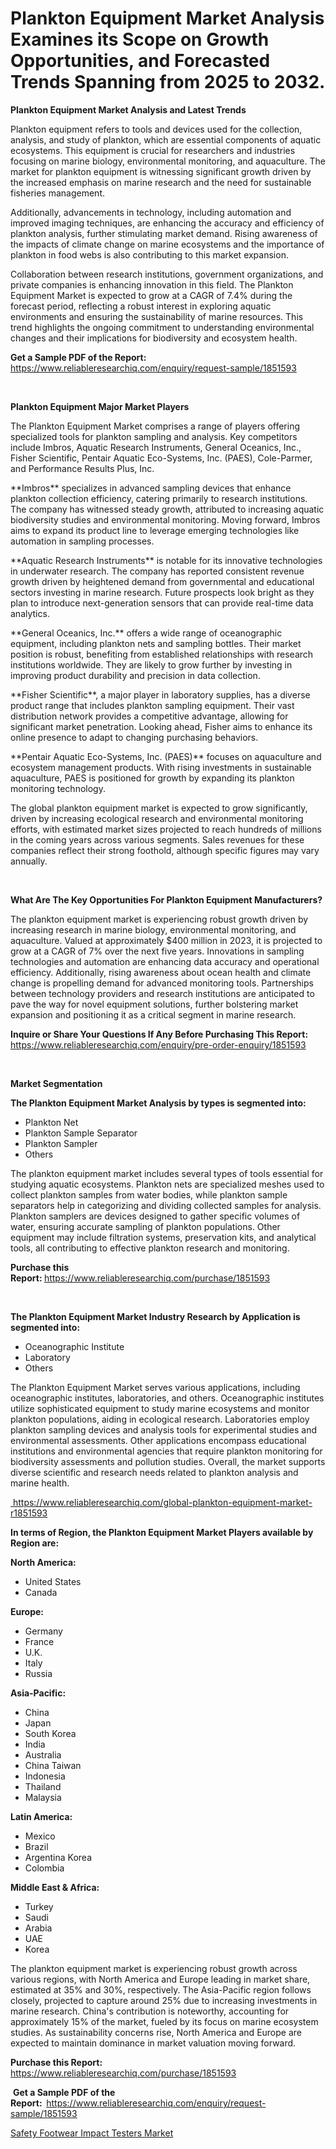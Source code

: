 <p><h1>Plankton Equipment Market Analysis Examines its Scope on Growth Opportunities, and Forecasted Trends Spanning from 2025 to 2032.</h1></p><p><strong>Plankton Equipment Market Analysis and Latest Trends</strong></p>
<p><p>Plankton equipment refers to tools and devices used for the collection, analysis, and study of plankton, which are essential components of aquatic ecosystems. This equipment is crucial for researchers and industries focusing on marine biology, environmental monitoring, and aquaculture. The market for plankton equipment is witnessing significant growth driven by the increased emphasis on marine research and the need for sustainable fisheries management.</p><p>Additionally, advancements in technology, including automation and improved imaging techniques, are enhancing the accuracy and efficiency of plankton analysis, further stimulating market demand. Rising awareness of the impacts of climate change on marine ecosystems and the importance of plankton in food webs is also contributing to this market expansion. </p><p>Collaboration between research institutions, government organizations, and private companies is enhancing innovation in this field. The Plankton Equipment Market is expected to grow at a CAGR of 7.4% during the forecast period, reflecting a robust interest in exploring aquatic environments and ensuring the sustainability of marine resources. This trend highlights the ongoing commitment to understanding environmental changes and their implications for biodiversity and ecosystem health.</p></p>
<p><strong>Get a Sample PDF of the Report:&nbsp;</strong> <a href="https://www.reliableresearchiq.com/enquiry/request-sample/1851593?utm_campaign=2458&utm_medium=2&utm_source=Github&utm_content=ia&utm_term=26032025&utm_id=plankton-equipment">https://www.reliableresearchiq.com/enquiry/request-sample/1851593</a></p>
<p>&nbsp;</p>
<p><strong>Plankton Equipment Major Market Players</strong></p>
<p><p>The Plankton Equipment Market comprises a range of players offering specialized tools for plankton sampling and analysis. Key competitors include Imbros, Aquatic Research Instruments, General Oceanics, Inc., Fisher Scientific, Pentair Aquatic Eco-Systems, Inc. (PAES), Cole-Parmer, and Performance Results Plus, Inc.</p><p>**Imbros** specializes in advanced sampling devices that enhance plankton collection efficiency, catering primarily to research institutions. The company has witnessed steady growth, attributed to increasing aquatic biodiversity studies and environmental monitoring. Moving forward, Imbros aims to expand its product line to leverage emerging technologies like automation in sampling processes.</p><p>**Aquatic Research Instruments** is notable for its innovative technologies in underwater research. The company has reported consistent revenue growth driven by heightened demand from governmental and educational sectors investing in marine research. Future prospects look bright as they plan to introduce next-generation sensors that can provide real-time data analytics.</p><p>**General Oceanics, Inc.** offers a wide range of oceanographic equipment, including plankton nets and sampling bottles. Their market position is robust, benefiting from established relationships with research institutions worldwide. They are likely to grow further by investing in improving product durability and precision in data collection.</p><p>**Fisher Scientific**, a major player in laboratory supplies, has a diverse product range that includes plankton sampling equipment. Their vast distribution network provides a competitive advantage, allowing for significant market penetration. Looking ahead, Fisher aims to enhance its online presence to adapt to changing purchasing behaviors.</p><p>**Pentair Aquatic Eco-Systems, Inc. (PAES)** focuses on aquaculture and ecosystem management products. With rising investments in sustainable aquaculture, PAES is positioned for growth by expanding its plankton monitoring technology.</p><p>The global plankton equipment market is expected to grow significantly, driven by increasing ecological research and environmental monitoring efforts, with estimated market sizes projected to reach hundreds of millions in the coming years across various segments. Sales revenues for these companies reflect their strong foothold, although specific figures may vary annually.</p></p>
<p>&nbsp;</p>
<p><strong>What Are The Key Opportunities For Plankton Equipment Manufacturers?</strong></p>
<p><p>The plankton equipment market is experiencing robust growth driven by increasing research in marine biology, environmental monitoring, and aquaculture. Valued at approximately $400 million in 2023, it is projected to grow at a CAGR of 7% over the next five years. Innovations in sampling technologies and automation are enhancing data accuracy and operational efficiency. Additionally, rising awareness about ocean health and climate change is propelling demand for advanced monitoring tools. Partnerships between technology providers and research institutions are anticipated to pave the way for novel equipment solutions, further bolstering market expansion and positioning it as a critical segment in marine research.</p></p>
<p><strong>Inquire or Share Your Questions If Any Before Purchasing This Report:</strong> <a href="https://www.reliableresearchiq.com/enquiry/pre-order-enquiry/1851593?utm_campaign=2458&utm_medium=2&utm_source=Github&utm_content=ia&utm_term=26032025&utm_id=plankton-equipment">https://www.reliableresearchiq.com/enquiry/pre-order-enquiry/1851593</a></p>
<p>&nbsp;</p>
<p><strong>Market Segmentation</strong></p>
<p><strong>The Plankton Equipment Market Analysis by types is segmented into:</strong></p>
<p><ul><li>Plankton Net</li><li>Plankton Sample Separator</li><li>Plankton Sampler</li><li>Others</li></ul></p>
<p><p>The plankton equipment market includes several types of tools essential for studying aquatic ecosystems. Plankton nets are specialized meshes used to collect plankton samples from water bodies, while plankton sample separators help in categorizing and dividing collected samples for analysis. Plankton samplers are devices designed to gather specific volumes of water, ensuring accurate sampling of plankton populations. Other equipment may include filtration systems, preservation kits, and analytical tools, all contributing to effective plankton research and monitoring.</p></p>
<p><strong>Purchase this Report:&nbsp;</strong><a href="https://www.reliableresearchiq.com/purchase/1851593?utm_campaign=2458&utm_medium=2&utm_source=Github&utm_content=ia&utm_term=26032025&utm_id=plankton-equipment">https://www.reliableresearchiq.com/purchase/1851593</a></p>
<p>&nbsp;</p>
<p><strong>The Plankton Equipment Market Industry Research by Application is segmented into:</strong></p>
<p><ul><li>Oceanographic Institute</li><li>Laboratory</li><li>Others</li></ul></p>
<p><p>The Plankton Equipment Market serves various applications, including oceanographic institutes, laboratories, and others. Oceanographic institutes utilize sophisticated equipment to study marine ecosystems and monitor plankton populations, aiding in ecological research. Laboratories employ plankton sampling devices and analysis tools for experimental studies and environmental assessments. Other applications encompass educational institutions and environmental agencies that require plankton monitoring for biodiversity assessments and pollution studies. Overall, the market supports diverse scientific and research needs related to plankton analysis and marine health.</p></p>
<p><a href="https://www.reliableresearchiq.com/global-plankton-equipment-market-r1851593?utm_campaign=2458&utm_medium=2&utm_source=Github&utm_content=ia&utm_term=26032025&utm_id=plankton-equipment">&nbsp;https://www.reliableresearchiq.com/global-plankton-equipment-market-r1851593</a></p>
<p><strong>In terms of Region, the Plankton Equipment Market Players available by Region are:</strong></p>
<p>
    <p> <strong> North America: </strong>
        <ul>
            <li>United States</li>
            <li>Canada</li>
        </ul>
        </p> 
    <p> <strong> Europe: </strong>
        <ul>
            <li>Germany</li>
            <li>France</li>
            <li>U.K.</li>
            <li>Italy</li>
            <li>Russia</li>
        </ul>
        </p> 
    <p> <strong> Asia-Pacific: </strong>
        <ul>
            <li>China</li>
            <li>Japan</li>
            <li>South Korea</li>
            <li>India</li>
            <li>Australia</li>
            <li>China Taiwan</li>
            <li>Indonesia</li>
            <li>Thailand</li>
            <li>Malaysia</li>
        </ul>
        </p> 
    <p> <strong> Latin America: </strong>
        <ul>
            <li>Mexico</li>
            <li>Brazil</li>
            <li>Argentina Korea</li>
            <li>Colombia</li>
        </ul>
        </p> 
    <p> <strong> Middle East & Africa: </strong>
        <ul>
            <li>Turkey</li>
            <li>Saudi</li>
            <li>Arabia</li>
            <li>UAE</li>
            <li>Korea</li>
        </ul>
    </p>
    </p>
<p><p>The plankton equipment market is experiencing robust growth across various regions, with North America and Europe leading in market share, estimated at 35% and 30%, respectively. The Asia-Pacific region follows closely, projected to capture around 25% due to increasing investments in marine research. China's contribution is noteworthy, accounting for approximately 15% of the market, fueled by its focus on marine ecosystem studies. As sustainability concerns rise, North America and Europe are expected to maintain dominance in market valuation moving forward.</p></p>
<p><strong>Purchase this Report: </strong><a href="https://www.reliableresearchiq.com/purchase/1851593?utm_campaign=2458&utm_medium=2&utm_source=Github&utm_content=ia&utm_term=26032025&utm_id=plankton-equipment">https://www.reliableresearchiq.com/purchase/1851593</a></p>
<p>&nbsp;<strong>Get a Sample PDF of the Report:&nbsp;&nbsp;</strong><a href="https://www.reliableresearchiq.com/enquiry/request-sample/1851593?utm_campaign=2458&utm_medium=2&utm_source=Github&utm_content=ia&utm_term=26032025&utm_id=plankton-equipment">https://www.reliableresearchiq.com/enquiry/request-sample/1851593</a></p>
<p><strong></strong></p>
<p><p><a href="https://github.com/DianaWilson796/Market-Research-Report-List-2/blob/main/safety-footwear-impact-testers-market.md?utm_campaign=2458&utm_medium=2&utm_source=Github&utm_content=ia&utm_term=26032025&utm_id=plankton-equipment">Safety Footwear Impact Testers Market</a></p></p>